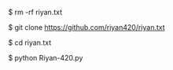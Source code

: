 $ rm -rf riyan.txt


$ git clone https://github.com/riyan420/riyan.txt



$ cd riyan.txt


$ python Riyan-420.py

